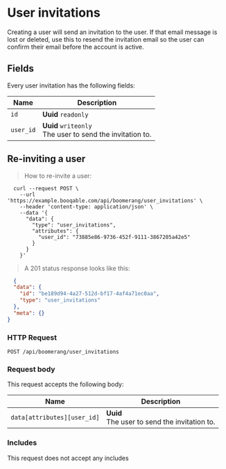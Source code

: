 # User invitations

Creating a user will send an invitation to the user.
If that email message is lost or deleted, use this to resend the invitation email
so the user can confirm their email before the account is active.

## Fields
Every user invitation has the following fields:

Name | Description
-- | --
`id` | **Uuid** `readonly`<br>
`user_id` | **Uuid** `writeonly`<br>The user to send the invitation to.


## Re-inviting a user



> How to re-invite a user:

```shell
  curl --request POST \
    --url 'https://example.booqable.com/api/boomerang/user_invitations' \
    --header 'content-type: application/json' \
    --data '{
      "data": {
        "type": "user_invitations",
        "attributes": {
          "user_id": "73885e86-9736-452f-9111-3867205a42e5"
        }
      }
    }'
```

> A 201 status response looks like this:

```json
  {
  "data": {
    "id": "be189d94-4a27-512d-bf17-4af4a71ec0aa",
    "type": "user_invitations"
  },
  "meta": {}
}
```

### HTTP Request

`POST /api/boomerang/user_invitations`

### Request body

This request accepts the following body:

Name | Description
-- | --
`data[attributes][user_id]` | **Uuid** <br>The user to send the invitation to.


### Includes

This request does not accept any includes
